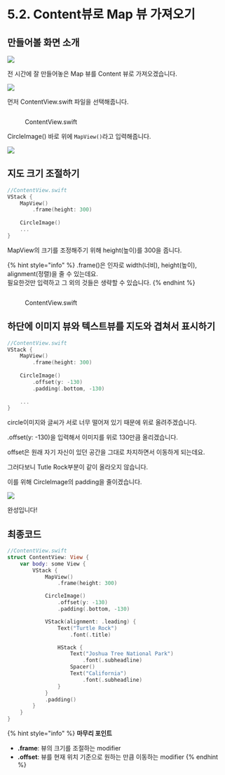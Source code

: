# 5.2. Content뷰로 Map 뷰 가져오기

## 만들어볼 화면 소개

![](<../.gitbook/assets/image (114).png>)

전 시간에 잘 만들어놓은 Map 뷰를 Content 뷰로 가져오겠습니다.

![](<../.gitbook/assets/image (38).png>)

먼저 ContentView.swift 파일을 선택해줍니다.

<figure><img src="../.gitbook/assets/image (125).png" alt=""><figcaption><p>ContentView.swift</p></figcaption></figure>

CircleImage() 바로 위에 `MapView()`라고 입력해줍니다.

![](<../.gitbook/assets/image (126).png>)

## 지도 크기 조절하기

```swift
//ContentView.swift
VStack {
    MapView()
        .frame(height: 300)
    
    CircleImage()
    ...
}
```

MapView의 크기를 조정해주기 위해 height(높이)를 300을 줍니다.

{% hint style="info" %}
.frame()은 인자로 width(너비), height(높이), alignment(정렬)을 줄 수 있는데요.\
필요한것만 입력하고 그 외의 것들은 생략할 수 있습니다.
{% endhint %}

<figure><img src="../.gitbook/assets/image (139).png" alt=""><figcaption><p>ContentView.swift</p></figcaption></figure>



## 하단에 이미지 뷰와 텍스트뷰를 지도와 겹쳐서 표시하기

```swift
//ContentView.swift
VStack {
    MapView()
        .frame(height: 300)
    
    CircleImage()
        .offset(y: -130)
        .padding(.bottom, -130)
        
    ...
}
```

circle이미지와 글씨가 서로 너무 떨어져 있기 때문에 위로 올려주겠습니다.

.offset(y: -130)을 입력해서 이미지를 위로 130만큼 올리겠습니다.

offset은 원래 자기 자신이 있던 공간을 그대로 차지하면서 이동하게 되는데요.

그러다보니 Tutle Rock부분이 같이 올라오지 않습니다.

이를 위해 CircleImage의 padding을 줄이겠습니다.



![](<../.gitbook/assets/image (72).png>)



완성입니다!



## 최종코드

```swift
//ContentView.swift
struct ContentView: View {
    var body: some View {
        VStack {
            MapView()
                .frame(height: 300)

            CircleImage()
                .offset(y: -130)
                .padding(.bottom, -130)

            VStack(alignment: .leading) {
                Text("Turtle Rock")
                    .font(.title)

                HStack {
                    Text("Joshua Tree National Park")
                        .font(.subheadline)
                    Spacer()
                    Text("California")
                        .font(.subheadline)
                }
            }
            .padding()
        }
    }
}
```



{% hint style="info" %}
**마무리 포인트**

* **.frame**: 뷰의 크기를 조절하는 modifier
* **.offset**: 뷰를 현재 위치 기준으로 원하는 만큼 이동하는 modifier
{% endhint %}

